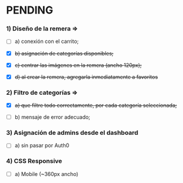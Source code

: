 # PENDING 

### 1) **Diseño de la remera =>**

 

 - [ ] a) conexión con el carrito;
        
 - [x] ~~b) asignación de categorías disponibles;~~

          
 - [x] ~~c) centrar las imágenes en la remera (ancho  120px);~~
 

 - [x] ~~d) al crear la remera, agregarla inmediatamente a favoritos~~  

### 2) Filtro de categorías => 

 - [x] ~~a) que filtre todo correctamente, por cada categoría seleccionada;~~
    
 - [ ] b) mensaje de error adecuado;

### 3) Asignación de admins desde el dashboard

 - [ ] a) sin pasar por Auth0

### 4) CSS Responsive 

 - [ ] a) Mobile (~360px ancho)

